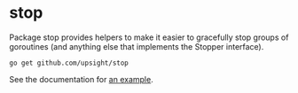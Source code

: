 # stop

Package stop provides helpers to make it easier to gracefully stop groups
of goroutines (and anything else that implements the Stopper interface).

`go get github.com/upsight/stop`

See the documentation for [an example](https://godoc.org/github.com/upsight/stop#example-StopGroup).
